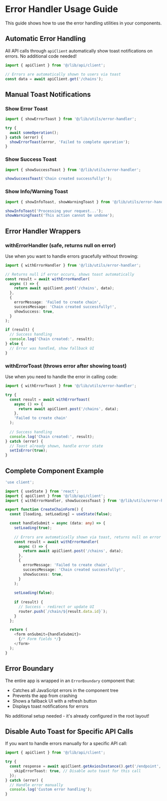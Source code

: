 # Error Handler Usage Guide

This guide shows how to use the error handling utilities in your components.

## Automatic Error Handling

All API calls through `apiClient` automatically show toast notifications on errors. No additional code needed!

```typescript
import { apiClient } from '@/lib/api/client';

// Errors are automatically shown to users via toast
const data = await apiClient.get('/chains');
```

## Manual Toast Notifications

### Show Error Toast

```typescript
import { showErrorToast } from '@/lib/utils/error-handler';

try {
  await someOperation();
} catch (error) {
  showErrorToast(error, 'Failed to complete operation');
}
```

### Show Success Toast

```typescript
import { showSuccessToast } from '@/lib/utils/error-handler';

showSuccessToast('Chain created successfully!');
```

### Show Info/Warning Toast

```typescript
import { showInfoToast, showWarningToast } from '@/lib/utils/error-handler';

showInfoToast('Processing your request...');
showWarningToast('This action cannot be undone');
```

## Error Handler Wrappers

### withErrorHandler (safe, returns null on error)

Use when you want to handle errors gracefully without throwing:

```typescript
import { withErrorHandler } from '@/lib/utils/error-handler';

// Returns null if error occurs, shows toast automatically
const result = await withErrorHandler(
  async () => {
    return await apiClient.post('/chains', data);
  },
  {
    errorMessage: 'Failed to create chain',
    successMessage: 'Chain created successfully!',
    showSuccess: true,
  }
);

if (result) {
  // Success handling
  console.log('Chain created:', result);
} else {
  // Error was handled, show fallback UI
}
```

### withErrorToast (throws error after showing toast)

Use when you need to handle the error in calling code:

```typescript
import { withErrorToast } from '@/lib/utils/error-handler';

try {
  const result = await withErrorToast(
    async () => {
      return await apiClient.post('/chains', data);
    },
    'Failed to create chain'
  );
  
  // Success handling
  console.log('Chain created:', result);
} catch (error) {
  // Toast already shown, handle error state
  setIsError(true);
}
```

## Complete Component Example

```typescript
'use client';

import { useState } from 'react';
import { apiClient } from '@/lib/api/client';
import { withErrorHandler, showSuccessToast } from '@/lib/utils/error-handler';

export function CreateChainForm() {
  const [loading, setLoading] = useState(false);

  const handleSubmit = async (data: any) => {
    setLoading(true);
    
    // Errors are automatically shown via toast, returns null on error
    const result = await withErrorHandler(
      async () => {
        return await apiClient.post('/chains', data);
      },
      {
        errorMessage: 'Failed to create chain',
        successMessage: 'Chain created successfully!',
        showSuccess: true,
      }
    );
    
    setLoading(false);
    
    if (result) {
      // Success - redirect or update UI
      router.push(`/chain/${result.data.id}`);
    }
  };

  return (
    <form onSubmit={handleSubmit}>
      {/* Form fields */}
    </form>
  );
}
```

## Error Boundary

The entire app is wrapped in an `ErrorBoundary` component that:
- Catches all JavaScript errors in the component tree
- Prevents the app from crashing
- Shows a fallback UI with a refresh button
- Displays toast notifications for errors

No additional setup needed - it's already configured in the root layout!

## Disable Auto Toast for Specific API Calls

If you want to handle errors manually for a specific API call:

```typescript
import { apiClient } from '@/lib/api/client';

try {
  const response = await apiClient.getAxiosInstance().get('/endpoint', {
    skipErrorToast: true, // Disable auto toast for this call
  });
} catch (error) {
  // Handle error manually
  console.log('Custom error handling');
}
```

